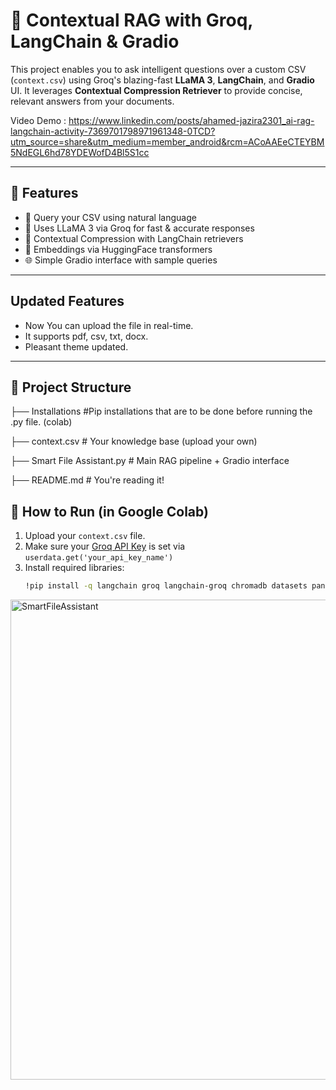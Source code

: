 
# 🧠 Contextual RAG with Groq, LangChain & Gradio

This project enables you to ask intelligent questions over a custom CSV (`context.csv`) using Groq's blazing-fast **LLaMA 3**, **LangChain**, and **Gradio** UI. It leverages **Contextual Compression Retriever** to provide concise, relevant answers from your documents.

Video Demo : 
https://www.linkedin.com/posts/ahamed-jazira2301_ai-rag-langchain-activity-7369701798971961348-0TCD?utm_source=share&utm_medium=member_android&rcm=ACoAAEeCTEYBM5NdEGL6hd78YDEWofD4Bl5S1cc

---

## 🔧 Features

- 💬 Query your CSV using natural language
- 🧠 Uses LLaMA 3 via Groq for fast & accurate responses
- 🧱 Contextual Compression with LangChain retrievers
- 🔎 Embeddings via HuggingFace transformers
- 🌐 Simple Gradio interface with sample queries

---
## Updated Features
- Now You can upload the file in real-time.
- It supports pdf, csv, txt, docx.
- Pleasant theme updated.
---

## 📁 Project Structure

├── Installations #Pip installations that are to be done before running the .py file. (colab)

├── context.csv # Your knowledge base (upload your own)

├── Smart File Assistant.py # Main RAG pipeline + Gradio interface

├── README.md # You're reading it!

## 🚀 How to Run (in Google Colab)

1. Upload your `context.csv` file.
2. Make sure your [Groq API Key](https://console.groq.com/) is set via `userdata.get('your_api_key_name')`
3. Install required libraries:
   ```bash
   !pip install -q langchain groq langchain-groq chromadb datasets pandas gradio

<img width="1366" height="768" alt="SmartFileAssistant" src="https://github.com/user-attachments/assets/0f8ad23e-7ad3-4984-8bb6-21e8f608790f" />
